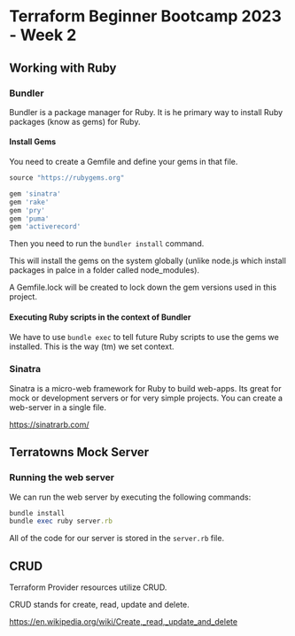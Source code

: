 # Terraform Beginner Bootcamp 2023 - Week 2

## Working with Ruby

### Bundler

Bundler is a package manager for Ruby.
It is he primary way to install Ruby packages (know as gems) for Ruby.

#### Install Gems

You need to create a Gemfile and define your gems in that file. 

```rb
source "https://rubygems.org"

gem 'sinatra'
gem 'rake'
gem 'pry'
gem 'puma'
gem 'activerecord'
```

Then you need to run the `bundler install` command.

This will install the gems on the system globally (unlike node.js which install packages in palce in a folder called node_modules).

A Gemfile.lock will be created to lock down the gem versions used in this project.


#### Executing Ruby scripts in the context of Bundler

We have to use `bundle exec` to tell future Ruby scripts to use the gems we installed.
This is the way (tm) we set context.

### Sinatra

Sinatra is a micro-web framework for Ruby to build web-apps.
Its great for mock or development servers or for very simple projects. 
You can create a web-server in a single file.

https://sinatrarb.com/


## Terratowns Mock Server

### Running the web server

We can run the web server by executing the following commands:

```rb
bundle install
bundle exec ruby server.rb
```

All of the code for our server is stored in the `server.rb` file.


## CRUD

Terraform Provider resources utilize CRUD.

CRUD stands for create, read, update and delete.

https://en.wikipedia.org/wiki/Create,_read,_update_and_delete



